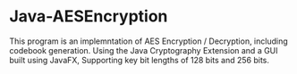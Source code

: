 # Java-AESEncryption
This program is an implemntation of AES Encryption / Decryption, including codebook generation.
Using the Java Cryptography Extension and a GUI built using JavaFX,
Supporting key bit lengths of 128 bits and 256 bits.
